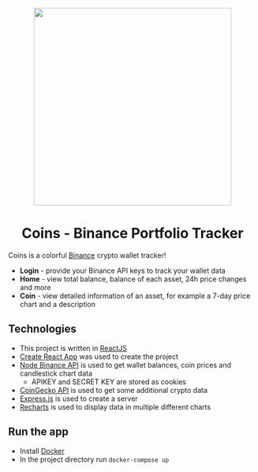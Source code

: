 <p align="center">
  <img height="400" src="https://user-images.githubusercontent.com/63544185/135657819-797c7254-85eb-42be-a17b-0128ce713c3c.png"/>
</p>

<h1 align="center">Coins - Binance Portfolio Tracker </h1>

Coins is a colorful [Binance](https://www.binance.com/) crypto wallet tracker! 
* **Login** - provide your Binance API keys to track your wallet data
* **Home** - view total balance, balance of each asset, 24h price changes and more
* **Coin** - view detailed information of an asset, for example a 7-day price chart and a description

<h2>Technologies</h2>

* This project is written in [ReactJS](https://reactjs.org/)
* [Create React App](https://github.com/facebook/create-react-app) was used to create the project
* [Node Binance API](https://www.npmjs.com/package/node-binance-api) is used to get wallet balances, coin prices and candlestick chart data
   * APIKEY and SECRET KEY are stored as cookies
* [CoinGecko API](https://www.coingecko.com/en/api) is used to get some additional crypto data
* [Express.js](https://expressjs.com/) is used to create a server
* [Recharts](https://www.npmjs.com/package/recharts) is used to display data in multiple different charts

<h2>Run the app</h2>

* Install [Docker](https://www.docker.com/)
* In the project directory run `docker-compose up`
